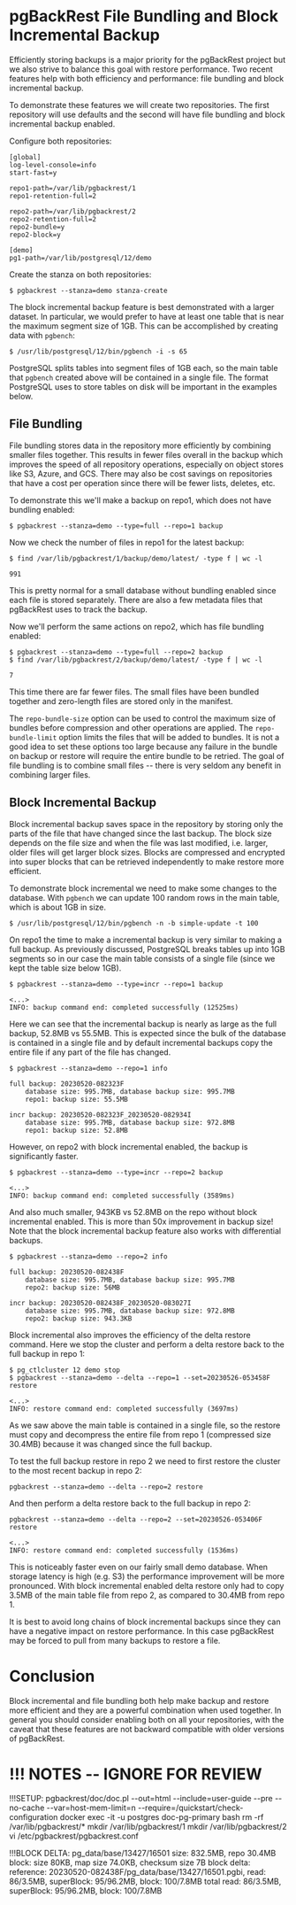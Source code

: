 # pgBackRest File Bundling and Block Incremental Backup

Efficiently storing backups is a major priority for the pgBackRest project but we also strive to balance this goal with restore performance. Two recent features help with both efficiency and performance: file bundling and block incremental backup.

To demonstrate these features we will create two repositories. The first repository will use defaults and the second will have file bundling and block incremental backup enabled.

Configure both repositories:
```
[global]
log-level-console=info
start-fast=y

repo1-path=/var/lib/pgbackrest/1
repo1-retention-full=2

repo2-path=/var/lib/pgbackrest/2
repo2-retention-full=2
repo2-bundle=y
repo2-block=y

[demo]
pg1-path=/var/lib/postgresql/12/demo
```

Create the stanza on both repositories:
```
$ pgbackrest --stanza=demo stanza-create
```

The block incremental backup feature is best demonstrated with a larger dataset. In particular, we would prefer to have at least one
table that is near the maximum segment size of 1GB. This can be accomplished by creating data with `pgbench`:
```
$ /usr/lib/postgresql/12/bin/pgbench -i -s 65
```

PostgreSQL splits tables into segment files of 1GB each, so the main table that `pgbench` created above will be contained in a single file. The format PostgreSQL uses to store tables on disk will be important in the examples below.

## File Bundling

File bundling stores data in the repository more efficiently by combining smaller files together. This results in fewer files overall in the backup which improves the speed of all repository operations, especially on object stores like S3, Azure, and GCS. There may also be cost savings on repositories that have a cost per operation since there will be fewer lists, deletes, etc.

To demonstrate this we'll make a backup on repo1, which does not have bundling enabled:
```
$ pgbackrest --stanza=demo --type=full --repo=1 backup
```

Now we check the number of files in repo1 for the latest backup:
```
$ find /var/lib/pgbackrest/1/backup/demo/latest/ -type f | wc -l

991
```

This is pretty normal for a small database without bundling enabled since each file is stored separately. There are also a few metadata files that pgBackRest uses to track the backup.

Now we'll perform the same actions on repo2, which has file bundling enabled:
```
$ pgbackrest --stanza=demo --type=full --repo=2 backup
$ find /var/lib/pgbackrest/2/backup/demo/latest/ -type f | wc -l

7
```

This time there are far fewer files. The small files have been bundled together and zero-length files are stored only in the manifest.

The `repo-bundle-size` option can be used to control the maximum size of bundles before compression and other operations are applied.
The `repo-bundle-limit` option limits the files that will be added to bundles. It is not a good idea to set these options too large because any failure in the bundle on backup or restore will require the entire bundle to be retried. The goal of file bundling is to combine small files -- there is very seldom any benefit in combining larger files.

## Block Incremental Backup

Block incremental backup saves space in the repository by storing only the parts of the file that have changed since the last backup. The block size depends on the file size and when the file was last modified, i.e. larger, older files will get larger block sizes. Blocks are compressed and encrypted into super blocks that can be retrieved independently to make restore more efficient.

To demonstrate block incremental we need to make some changes to the database. With `pgbench` we can update 100 random rows in the main table, which is about 1GB in size.
```
$ /usr/lib/postgresql/12/bin/pgbench -n -b simple-update -t 100
```

On repo1 the time to make a incremental backup is very similar to making a full backup. As previously discussed, PostgreSQL breaks tables up into 1GB segments so in our case the main table consists of a single file (since we kept the table size below 1GB).
```
$ pgbackrest --stanza=demo --type=incr --repo=1 backup

<...>
INFO: backup command end: completed successfully (12525ms)
```

Here we can see that the incremental backup is nearly as large as the full backup, 52.8MB vs 55.5MB. This is expected since the bulk of the database is contained in a single file and by default incremental backups copy the entire file if any part of the file has changed.
```
$ pgbackrest --stanza=demo --repo=1 info

full backup: 20230520-082323F
    database size: 995.7MB, database backup size: 995.7MB
    repo1: backup size: 55.5MB

incr backup: 20230520-082323F_20230520-082934I
    database size: 995.7MB, database backup size: 972.8MB
    repo1: backup size: 52.8MB
```

However, on repo2 with block incremental enabled, the backup is significantly faster.
```
$ pgbackrest --stanza=demo --type=incr --repo=2 backup

<...>
INFO: backup command end: completed successfully (3589ms)
```

And also much smaller, 943KB vs 52.8MB on the repo without block incremental enabled. This is more than 50x improvement in backup size! Note that the block incremental backup feature also works with differential backups.
```
$ pgbackrest --stanza=demo --repo=2 info

full backup: 20230520-082438F
    database size: 995.7MB, database backup size: 995.7MB
    repo2: backup size: 56MB

incr backup: 20230520-082438F_20230520-083027I
    database size: 995.7MB, database backup size: 972.8MB
    repo2: backup size: 943.3KB
```

Block incremental also improves the efficiency of the delta restore command. Here we stop the cluster and perform a delta restore back to the full backup in repo 1:
```
$ pg_ctlcluster 12 demo stop
$ pgbackrest --stanza=demo --delta --repo=1 --set=20230526-053458F restore

<...>
INFO: restore command end: completed successfully (3697ms)
```
As we saw above the main table is contained in a single file, so the restore must copy and decompress the entire file from repo 1 (compressed size 30.4MB) because it was changed since the full backup.

To test the full backup restore in repo 2 we need to first restore the cluster to the most recent backup in repo 2:
```
pgbackrest --stanza=demo --delta --repo=2 restore
```

And then perform a delta restore back to the full backup in repo 2:
```
pgbackrest --stanza=demo --delta --repo=2 --set=20230526-053406F restore

<...>
INFO: restore command end: completed successfully (1536ms)
```
This is noticeably faster even on our fairly small demo database. When storage latency is high (e.g. S3) the performance improvement will be more pronounced. With block incremental enabled delta restore only had to copy 3.5MB of the main table file from repo 2, as compared to 30.4MB from repo 1.

It is best to avoid long chains of block incremental backups since they can have a negative impact on restore performance. In this case pgBackRest may be forced to pull from many backups to restore a file.

# Conclusion

Block incremental and file bundling both help make backup and restore more efficient and they are a powerful combination when used together. In general you should consider enabling both on all your repositories, with the caveat that these features are not backward compatible with older versions of pgBackRest.

# !!! NOTES -- IGNORE FOR REVIEW

!!!SETUP:
pgbackrest/doc/doc.pl --out=html --include=user-guide --pre --no-cache --var=host-mem-limit=n --require=/quickstart/check-configuration
docker exec -it -u postgres doc-pg-primary bash
rm -rf /var/lib/pgbackrest/*
mkdir /var/lib/pgbackrest/1
mkdir /var/lib/pgbackrest/2
vi /etc/pgbackrest/pgbackrest.conf

!!!BLOCK DELTA:
pg_data/base/13427/16501
    size: 832.5MB, repo 30.4MB
    block: size 80KB, map size 74.0KB, checksum size 7B
    block delta:
    reference: 20230520-082438F/pg_data/base/13427/16501.pgbi, read: 86/3.5MB, superBlock: 95/96.2MB, block: 100/7.8MB
    total read: 86/3.5MB, superBlock: 95/96.2MB, block: 100/7.8MB
